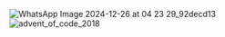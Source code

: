 ![WhatsApp Image 2024-12-26 at 04 23 29_92decd13](https://github.com/user-attachments/assets/619c6a68-4bfc-4365-9cb4-d7c6f0886f3a)
![advent_of_code_2018](https://github.com/user-attachments/assets/d4999719-7c30-4c10-b683-92d4dda17815)
